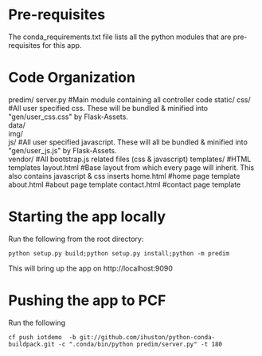 Pre-requisites
==============
The conda_requirements.txt file lists all the python modules that are pre-requisites for this app.

Code Organization
==================
predim/
   server.py #Main module containing all controller code
   static/
      css/ #All user specified css. These will be bundled & minified into "gen/user_css.css" by Flask-Assets.    
      data/   
      img/    
      js/ #All user specified javascript. These will all be bundled & minified into "gen/user_js.js" by Flask-Assets.    
      vendor/ #All bootstrap.js related files (css & javascript)
   templates/ #HTML templates
      layout.html  #Base layout from which every page will inherit. This also contains javascript & css inserts
      home.html #home page template
      about.html #about page template
      contact.html #contact page template

Starting the app locally
========================
Run the following from the root directory:
```
python setup.py build;python setup.py install;python -m predim
```
This will bring up the app on http://localhost:9090

Pushing the app to PCF
======================
Run the following
```
cf push iotdemo  -b git://github.com/ihuston/python-conda-buildpack.git -c ".conda/bin/python predim/server.py" -t 180 
```
